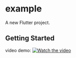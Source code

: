 # example

A new Flutter project.

## Getting Started

video demo:
[![Watch the video](https://img.youtube.com/shorts/_3SwFWyOqkg)](https://www.youtube.com/shorts/_3SwFWyOqkg)


